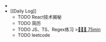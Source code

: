 -
- [[Daily Log]]
	- TODO React技术揭秘
	- TODO 简历
	- TODO JS、TS、Regex练习 >[🍅🍅🍅 75min](#agenda-pomo://?t=f-1690450894959-1500%2Cf-1690452876125-1500%2Cf-1690454468285-1500)
	- TODO leetcode